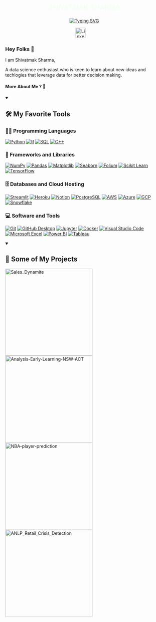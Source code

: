 
<p align="center" style="color:#F0FFF0; font-size:22px;">
    SHIVATMAK SHARMA
</p>

<p align="center">
  <a href="#">
    <img src="https://readme-typing-svg.herokuapp.com?lines=Aspiring+Data+Scientist;Always+learning+new+things&center=true&width=440&height=45&color=#00FF00&vCenter=true&pause=1000&size=22" alt="Typing SVG" />
  </a>
</p>

<!-- Social icons section -->
<p align="center">
  <a href="https://www.linkedin.com/in/shivatmak-sharma-999366196/"><img width="32px" alt="LinkedIn" title="LinkedIn" src="https://i.imgur.com/yRpa1dQ.png"/></a>
  &#8287;&#8287;&#8287;&#8287;&#8287;
</p>



### Hey Folks 🤙

I am Shivatmak Sharma, 

A data science enthusiast who is keen to learn about new ideas and techlogies that leverage data for better decision making. 

#### More About Me ? 👀

<details open> 
  <summary><h2>🛠️ My Favorite Tools</h2></summary>
  <!-- Some badges are from https://github.com/Ileriayo/markdown-badges -->

  <h3>👨‍💻 Programming Languages</h3>

  <p>
      <a href="https://github.com/search?q=user%3ADenverCoder1+language%3Apython"><img alt="Python" src="https://img.shields.io/badge/Python-14354C.svg?logo=python&logoColor=white"></a>
      <a href="https://github.com/search?q=user%3ADenverCoder1+language%3Ar"><img alt="R" src="https://img.shields.io/badge/R-276DC3.svg?logo=r&logoColor=white"></a>
      <a href="https://github.com/search?q=user%3ADenverCoder1+language%3Asql"><img alt="SQL" src="https://custom-icon-badges.demolab.com/badge/SQL-025E8C.svg?logo=database&logoColor=white"></a>
      <a href="https://github.com/search?q=user%3ADenverCoder1+language%3Acpp"><img alt="C++" src="https://custom-icon-badges.demolab.com/badge/C++-9C033A.svg?logo=cpp2&logoColor=white"></a>
  </p>

  <h3>🧰 Frameworks and Libraries</h3>

  <p>
      <a href="#"><img alt="NumPy" src="https://img.shields.io/badge/Numpy-013243.svg?logo=numpy&logoColor=white"></a>
      <a href="#"><img alt="Pandas" src="https://img.shields.io/badge/Pandas-150458.svg?logo=pandas&logoColor=white"></a>
      <a href="#"><img alt="Matplotlib" src="https://img.shields.io/badge/Matplotlib-11557c.svg?logo=matplotlib&logoColor=white"></a>
      <a href="#"><img alt="Seaborn" src="https://img.shields.io/badge/Seaborn-76b900.svg?&logoColor=white"></a>
      <a href="#"><img alt="Folium" src="https://img.shields.io/badge/Folium-77B829.svg?&logoColor=white"></a>
      <a href="#"><img alt="Scikit Learn" src="https://img.shields.io/badge/Scikit_Learn-F7931E.svg?logo=scikit-learn&logoColor=white"></a>
      <a href="#"><img alt="TensorFlow" src="https://img.shields.io/badge/TensorFlow-FF6F00.svg?logo=TensorFlow&logoColor=white"></a>
  </p>

 <h3>🗄️ Databases and Cloud Hosting</h3>

<p>
    <a href="#"><img alt="Streamlit" src="https://img.shields.io/badge/Streamlit-FF4B4B.svg?logo=streamlit&logoColor=white"></a>
    <a href="#"><img alt="Heroku" src="https://img.shields.io/badge/Heroku-430098.svg?logo=heroku&logoColor=white"></a>
    <a href="#"><img alt="Notion" src="https://img.shields.io/badge/Notion-010101.svg?logo=notion&logoColor=white"></a>
    <a href="#"><img alt="PostgreSQL" src="https://img.shields.io/badge/PostgreSQL-316192.svg?logo=postgresql&logoColor=white"></a>
    <a href="#"><img alt="AWS" src="https://img.shields.io/badge/AWS-232F3E.svg?logo=amazon-aws&logoColor=white"></a>
    <a href="#"><img alt="Azure" src="https://img.shields.io/badge/Azure-0089D6.svg?logo=microsoft-azure&logoColor=white"></a>
    <a href="#"><img alt="GCP" src="https://img.shields.io/badge/GCP-4285F4.svg?logo=google-cloud&logoColor=white"></a>
    <a href="#"><img alt="Snowflake" src="https://img.shields.io/badge/Snowflake-29B5E8.svg?logo=snowflake&logoColor=white"></a>
</p>


  <h3>💻 Software and Tools</h3>

<p>
    <a href="#"><img alt="Git" src="https://img.shields.io/badge/Git-F05033.svg?logo=git&logoColor=white"></a>
    <a href="#"><img alt="GitHub Desktop" src="https://img.shields.io/badge/GitHub%20Desktop-8034A9.svg?logo=github&logoColor=white"></a>
    <a href="#"><img alt="Jupyter" src="https://img.shields.io/badge/Jupyter-F37626.svg?logo=Jupyter&logoColor=white"></a>
    <a href="#"><img alt="Docker" src="https://img.shields.io/badge/-Docker-2496ED?logo=docker&logoColor=white"></a>
    <a href="#"><img alt="Visual Studio Code" src="https://img.shields.io/badge/Visual%20Studio%20Code-0078d7.svg?logo=visual-studio-code&logoColor=white"></a>
    <a href="#"><img alt="Microsoft Excel" src="https://img.shields.io/badge/Microsoft%20Excel-217346.svg?logo=microsoft-excel&logoColor=white"></a>
    <a href="#"><img alt="Power BI" src="https://img.shields.io/badge/Power%20BI-F2C811.svg?logo=power-bi&logoColor=black"></a>
    <a href="#"><img alt="Tableau" src="https://img.shields.io/badge/Tableau-E97627.svg?logo=tableau&logoColor=white"></a>
</p>

</details>

<details open> 
  <summary><h2>📘 Some of My Projects</h2></summary>

  <!-- Repo info cards - https://github.com/anuraghazra/github-readme-stats -->
  <!-- Small repo cards (fork) - https://github.com/DenverCoder1/github-readme-stats -->
  <p align="left">
    <a href="https://github.com/Shiv0989/Sales_Dynamite"><img width="278" src="https://denvercoder1-github-readme-stats.vercel.app/api/pin/?username=Shiv0989&repo=Sales_Dynamite&theme=react&bg_color=1F222E&title_color=F85D7F&hide_border=true&icon_color=F8D866&show_icons=false" alt="Sales_Dynamite"></a>
    <a href="https://github.com/Shiv0989/Analysis-Early-Learning-NSW-ACT"><img width="278" src="https://denvercoder1-github-readme-stats.vercel.app/api/pin/?username=Shiv0989&repo=Analysis-Early-Learning-NSW-ACT&theme=react&bg_color=1F222E&title_color=F85D7F&hide_border=true&icon_color=F8D866&show_icons=false" alt="Analysis-Early-Learning-NSW-ACT"></a>
    <a href="https://github.com/Shiv0989/NBA-player-prediction"><img width="278" src="https://denvercoder1-github-readme-stats.vercel.app/api/pin/?username=Shiv0989&repo=NBA-player-prediction&theme=react&bg_color=1F222E&title_color=F85D7F&hide_border=true&icon_color=F8D866&show_icons=false" alt="NBA-player-prediction"></a>
    <a href="https://github.com/Shiv0989/ANLP_Retail_Crisis_Detection"><img width="278" src="https://denvercoder1-github-readme-stats.vercel.app/api/pin/?username=Shiv0989&repo=ANLP_Retail_Crisis_Detection&theme=react&bg_color=1F222E&title_color=F85D7F&hide_border=true&icon_color=F8D866&show_icons=false" alt="ANLP_Retail_Crisis_Detection"></a>

   
  </p>

 
</details>


